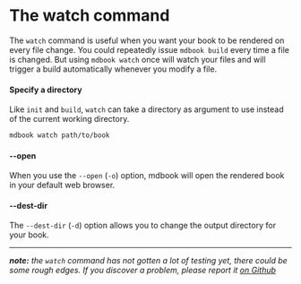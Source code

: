 # The watch command

The `watch` command is useful when you want your book to be rendered on every file change.
You could repeatedly issue `mdbook build` every time a file is changed. But using `mdbook watch` once will watch your files and will trigger a build automatically whenever you modify a file.

#### Specify a directory

Like `init` and `build`, `watch` can take a directory as argument to use instead of the
current working directory.

```bash
mdbook watch path/to/book
```

#### --open

When you use the `--open` (`-o`) option, mdbook will open the rendered book in
your default web browser.

#### --dest-dir

The `--dest-dir` (`-d`) option allows you to change the output directory for your book.

-----

***note:*** *the `watch` command has not gotten a lot of testing yet, there could be some rough edges. If you discover a problem, please report it [on Github](https://github.com/azerupi/mdBook/issues)*
